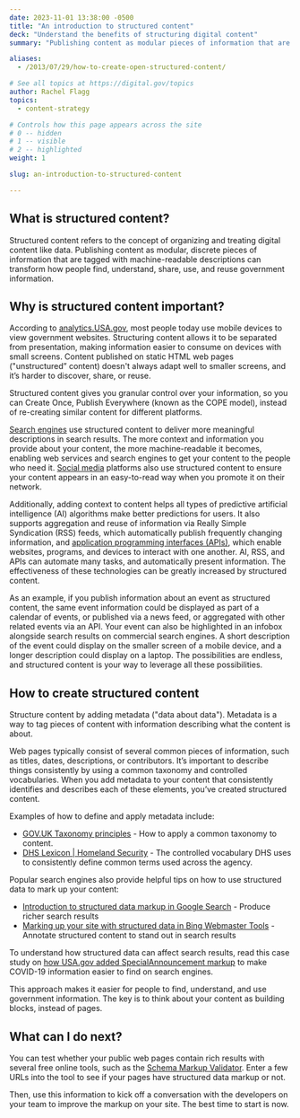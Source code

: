 ```yaml
---
date: 2023-11-01 13:38:00 -0500
title: "An introduction to structured content"
deck: "Understand the benefits of structuring digital content"
summary: "Publishing content as modular pieces of information that are tagged with machine-readable descriptions can transform how people find, understand, share, use, and reuse government information."

aliases:
  - /2013/07/29/how-to-create-open-structured-content/

# See all topics at https://digital.gov/topics
author: Rachel Flagg
topics:
  - content-strategy

# Controls how this page appears across the site
# 0 -- hidden
# 1 -- visible
# 2 -- highlighted
weight: 1

slug: an-introduction-to-structured-content

---
```


## What is structured content?

Structured content refers to the concept of organizing and treating digital content like data. Publishing content as modular, discrete pieces of information that are tagged with machine-readable descriptions can transform how people find, understand, share, use, and reuse government information.

## Why is structured content important?

According to [analytics.USA.gov](https://analytics.usa.gov/), most people today use mobile devices to view government websites. Structuring content allows it to be separated from presentation, making information easier to consume on devices with small screens. Content published on static HTML web pages ("unstructured” content) doesn't always adapt well to smaller screens, and it’s harder to discover, share, or reuse.

Structured content gives you granular control over your information, so you can Create Once, Publish Everywhere (known as the COPE model), instead of re-creating similar content for different platforms.

<!-- {{< legacy-img src="2013/12/structured-content-cope-strategy-graphic.jpg" alt="Diagram showing how content can be repurposed for multiple platforms" >}} -->

[Search engines](https://digital.gov/topics/search-engine-optimization/) use structured content to deliver more meaningful descriptions in search results. The more context and information you provide about your content, the more machine-readable it becomes, enabling web services and search engines to get your content to the people who need it. [Social media](https://digital.gov/topics/social-media/) platforms also use structured content to ensure your content appears in an easy-to-read way when you promote it on their network.

Additionally, adding context to content helps all types of predictive artificial intelligence (AI) algorithms make better predictions for users. It also supports aggregation and reuse of information via Really Simple Syndication (RSS) feeds, which automatically publish frequently changing information, and [application programming interfaces (APIs)](https://digital.gov/topics/api/), which enable websites, programs, and devices to interact with one another. AI, RSS, and APIs can automate many tasks, and automatically present information. The effectiveness of these technologies can be greatly increased by structured content.

As an example, if you publish information about an event as structured content, the same event information could be displayed as part of a calendar of events, or published via a news feed, or aggregated with other related events via an API. Your event can also be highlighted in an infobox alongside search results on commercial search engines. A short description of the event could display on the smaller screen of a mobile device, and a longer description could display on a laptop. The possibilities are endless, and structured content is your way to leverage all these possibilities.

## How to create structured content

Structure content by adding metadata ("data about data"). Metadata is a way to tag pieces of content with information describing what the content is about. 

Web pages typically consist of several common pieces of information, such as titles, dates, descriptions, or contributors. It’s important to describe things consistently by using a common taxonomy and controlled vocabularies. When you add metadata to your content that consistently identifies and describes each of these elements, you’ve created structured content.

Examples of how to define and apply metadata include:

- [GOV.UK Taxonomy principles](https://www.gov.uk/government/publications/govuk-topic-taxonomy-principles/govuk-taxonomy-principles) - How to apply a common taxonomy to content.
- [DHS Lexicon | Homeland Security](https://www.dhs.gov/publication/dhs-lexicon) - The controlled vocabulary DHS uses to consistently define common terms used across the agency.

Popular search engines also provide helpful tips on how to use structured data to mark up your content: 

- [Introduction to structured data markup in Google Search](http://support.google.com/webmasters/bin/answer.py?hl=en&answer=99170&topic=21997&ctx=topic) - Produce richer search results
- [Marking up your site with structured data in Bing Webmaster Tools](https://www.bing.com/webmasters/help/marking-up-your-site-with-structured-data-3a93e731) - Annotate structured content to stand out in search results

To understand how structured data can affect search results, read this case study on [how USA.gov added SpecialAnnouncement markup](https://digital.gov/2020/05/11/experimenting-with-specialannouncement-markup/) to make COVID-19 information easier to find on search engines. 

This approach makes it easier for people to find, understand, and use government information. The key is to think about your content as building blocks, instead of pages.

## What can I do next?

You can test whether your public web pages contain rich results with several free online tools, such as the [Schema Markup Validator](https://validator.schema.org/). Enter a few URLs into the tool to see if your pages have structured data markup or not. 

Then, use this information to kick off a conversation with the developers on your team to improve the markup on your site. The best time to start is now.
